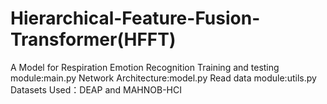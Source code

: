 # Hierarchical-Feature-Fusion-Transformer(HFFT)
A Model for Respiration Emotion Recognition
Training and testing module:main.py
Network Architecture:model.py
Read data module:utils.py
Datasets Used：DEAP and MAHNOB-HCI
